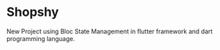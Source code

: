 # Shopshy
New Project using Bloc State Management in flutter framework and dart programming language.
